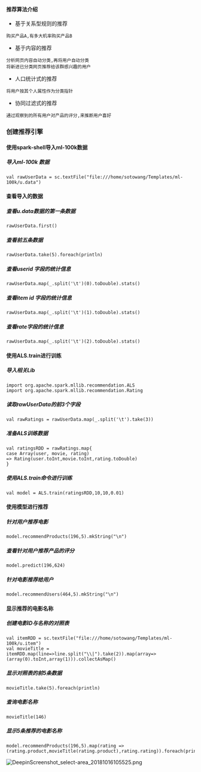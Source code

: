 #### 推荐算法介绍
* 基于关系型规则的推荐

```
购买产品A,有多大机率购买产品B
```

* 基于内容的推荐

```
分析网页内容自动分类,再将用户自动分类	
将新进已分类网页推荐给该群感兴趣的用户
```

* 人口统计式的推荐

```
将用户按其个人属性作为分类指针
```

* 协同过滤式的推荐

```
通过观察到的所有用户对产品的评分,来推断用户喜好
```

### 创建推荐引擎
#### 使用spark-shell导入ml-100k数据
#####  导入ml-100k 数据

```
val rawUserData = sc.textFile("file:///home/sotowang/Templates/ml-100k/u.data")
```

#### 查看导入的数据
##### 查看u.data数据的第一条数据

```
rawUserData.first()
```

##### 查看前五条数据

```
rawUserData.take(5).foreach(println)
```

##### 查看userid 字段的统计信息

```
rawUserData.map(_.split('\t')(0).toDouble).stats()
```

##### 查看item id 字段的统计信息

```
rawUserData.map(_.split('\t')(1).toDouble).stats()
```

##### 查看rate字段的统计信息

```
rawUserData.map(_.split('\t')(2).toDouble).stats()
```

#### 使用ALS.train进行训练
##### 导入相关Lib

```
import org.apache.spark.mllib.recommendation.ALS
import org.apache.spark.mllib.recommendation.Rating
```

##### 读取rawUserData的前3个字段

```
val rawRatings = rawUserData.map(_.split('\t').take(3))
```

##### 准备ALS训练数据

```
val ratingsRDD = rawRatings.map{
case Array(user, movie, rating)
=> Rating(user.toInt,movie.toInt,rating.toDouble)
}
```

##### 使用ALS.train命令进行训练

```
val model = ALS.train(ratingsRDD,10,10,0.01)
```

#### 使用模型进行推荐
##### 针对用户推荐电影

```
model.recommendProducts(196,5).mkString("\n")
```

##### 查看针对用户推荐产品的评分

```
model.predict(196,624)
```

##### 针对电影推荐给用户

```
model.recommendUsers(464,5).mkString("\n")
```

#### 显示推荐的电影名称
##### 创建电影ID与名称的对照表

```
val itemRDD = sc.textFile("file:///home/sotowang/Templates/ml-100k/u.item")
val movieTitle = itemRDD.map(line=>line.split("\\|").take(2)).map(array=>(array(0).toInt,array(1))).collectAsMap()
```

##### 显示对照表的前5条数据

```
movieTitle.take(5).foreach(println)
```

##### 查询电影名称

```
movieTitle(146)
```

##### 显示5条推荐的电影名称

```
model.recommendProducts(196,5).map(rating => 
(rating.product,movieTitle(rating.product),rating.rating)).foreach(println)
```

![DeepinScreenshot_select-area_20181016105525.png](https://i.loli.net/2018/10/16/5bc5532c31603.png)
